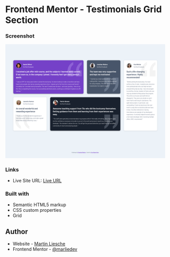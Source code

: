 # Frontend Mentor - Testimonials Grid Section

### Screenshot

![](./images/screenshot.png)

### Links

-   Live Site URL: [Live URL](https://marliedev.github.io/testimonials-grid-section/)

### Built with

-   Semantic HTML5 markup
-   CSS custom properties
-   Grid

## Author

-   Website - [Martin Liesche](https://martinliesche.com)
-   Frontend Mentor - [@marliedev](https://www.frontendmentor.io/profile/marliedev)
